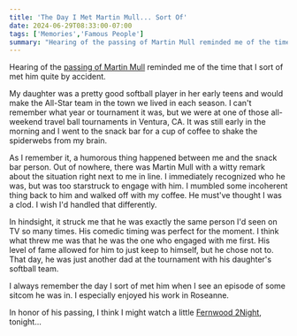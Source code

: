 ```yaml
---
title: 'The Day I Met Martin Mull... Sort Of'
date: 2024-06-29T08:33:00-07:00
tags: ['Memories','Famous People']
summary: "Hearing of the passing of Martin Mull reminded me of the time that I sort of met him quite by accident. What struck me was that he was exactly the same person I'd seen on TV so many times."
---
```

Hearing of the [passing of Martin Mull](https://www.bbc.com/news/articles/c51y3reng3zo) reminded me of the time that I sort of met him quite by accident.

My daughter was a pretty good softball player in her early teens and would make the All-Star team in the town we lived in each season. I can't remember what year or tournament it was, but we were at one of those all-weekend travel ball tournaments in Ventura, CA. It was still early in the morning and I went to the snack bar for a cup of coffee to shake the spiderwebs from my brain.

As I remember it, a humorous thing happened between me and the snack bar person. Out of nowhere, there was Martin Mull with a witty remark about the situation right next to me in line. I immediately recognized who he was, but was too starstruck to engage with him. I mumbled some incoherent thing back to him and walked off with my coffee. He must've thought I was a clod. I wish I'd handled that differently.

In hindsight, it struck me that he was exactly the same person I'd seen on TV so many times. His comedic timing was perfect for the moment. I think what threw me was that he was the one who engaged with me first. His level of fame allowed for him to just keep to himself, but he chose not to. That day, he was just another dad at the tournament with his daughter's softball team.

I always remember the day I sort of met him when I see an episode of some sitcom he was in. I especially enjoyed his work in Roseanne.

In honor of his passing, I think I might watch a little [Fernwood 2Night](https://www.youtube.com/playlist?list=PLA406B241A9114BFA), tonight...